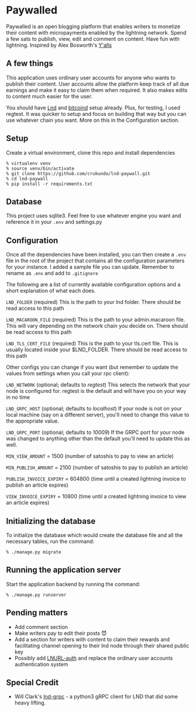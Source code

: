 # Paywalled
Paywalled is an open blogging platform that enables writers to monetize their content with micropayments enabled by the lightning network. Spend a few sats to publish, view, edit and comment on content. Have fun with lightning. Inspired by Alex Bosworth's [Y'alls](https://yalls.org)

## A few things
This application uses ordinary user accounts for anyone who wants to publish their content. User accounts allow the platform keep track of all due earnings and make it easy to claim them when required. It also makes edits to content much easier for the user.

You should have [Lnd](https://github.com/lightningnetwork/lnd/) and [bitcoind](https://github.com/bitcoin/bitcoin) setup already. Plus, for testing, I used regtest. It was quicker to setup and focus on building that way but you can use whatever chain you want. More on this in the Configuration section.

## Setup
Create a virtual environment, clone this repo and install dependencies
```
% virtualenv venv
% source venv/bin/activate
% git clone https://github.com/crukundo/lnd-paywall.git
% cd lnd-paywall
% pip install -r requirements.txt
```

## Database
This project uses sqlite3. Feel free to use whatever engine you want and reference it in your `.env` and settings.py

## Configuration

Once all the dependencies have been installed, you can then create a `.env` file in the root of the project that contains all the configuration parameters for your instance. I added a sample file you can update. Remember to rename as `.env` and add to `.gitignore`

The following are a list of currently available configuration options and a 
short explanation of what each does.

`LND_FOLDER` (required)
This is the path to your lnd folder. There should be read access to this path

`LND_MACAROON_FILE` (required)
This is the path to your admin.macaroon file. This will vary depending on the network chain you decide on. There should be read access to this path

`LND_TLS_CERT_FILE` (required)
This is the path to your tls.cert file. This is usually located inside your $LND_FOLDER. There should be read access to this path

Other configs you can change if you want (but remember to update the values from settings when you call your rpc client):

`LND_NETWORK` (optional; defaults to *regtest*)
This selects the network that your node is configured for. regtest is the default and will have you on your way in no time

`LND_GRPC_HOST` (optional; defaults to *localhost*)
If your node is not on your local machine (say on a different server), you'll 
need to change this value to the appropriate value.

`LND_GRPC_PORT` (optional; defaults to *10009*)
If the GRPC port for your node was changed to anything other than the default 
you'll need to update this as well.

`MIN_VIEW_AMOUNT` = 1500 (number of satoshis to pay to view an article)

`MIN_PUBLISH_AMOUNT` = 2100 (number of satoshis to pay to publish an article)

`PUBLISH_INVOICE_EXPIRY` = 604800 (time until a created lightning invoice to publish an article expires)

`VIEW_INVOICE_EXPIRY` = 10800 (time until a created lightning invoice to view an article expires)


## Initializing the database

To initialize the database which would create the database file and all the 
necessary tables, run the command:

```
% ./manage.py migrate
```

## Running the application server

Start the application backend by running the command:

```
% ./manage.py runserver
```

## Pending matters

- Add comment section
- Make writers pay to edit their posts 😈
- Add a section for writers with content to claim their rewards and facilitating channel opening to their lnd node through their shared public key
- Possibly add [LNURL-auth](https://github.com/fiatjaf/lnurl-rfc/blob/legacy/lnurl-auth.md) and replace the ordinary user accounts authentication system

## Special Credit
- Will Clark's [lnd-grpc](https://github.com/willcl-ark/lnd_grpc) - a python3 gRPC client for LND that did some heavy lifting. 